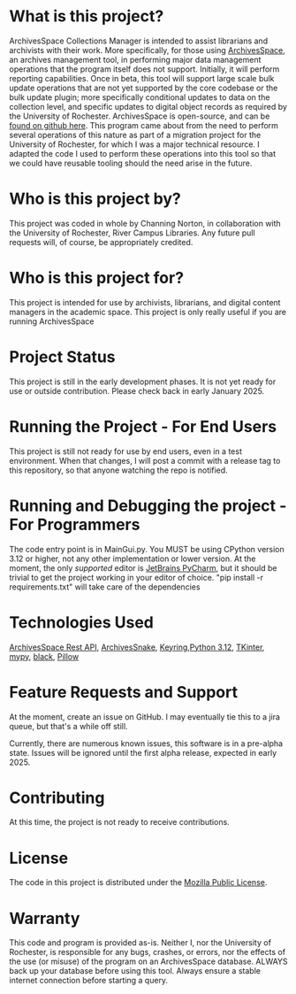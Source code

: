 # What is this project?
ArchivesSpace Collections Manager is intended to assist librarians and archivists with their work. More specifically, for those using [ArchivesSpace](https://archivesspace.org/), an archives management tool, in performing major data management operations that the program itself does not support. Initially, it will perform reporting capabilities. Once in beta, this tool will support large scale bulk update operations that are not yet supported by the core codebase or the bulk update plugin; more specifically conditional updates to data on the collection level, and specific updates to digital object records as required by the University of Rochester. ArchivesSpace is open-source, and can be [found on github here](https://github.com/archivesspace/archivesspace). This program came about from the need to perform several operations of this nature as part of a migration project for the University of Rochester, for which I was a major technical resource. I adapted the code I used to perform these operations into this tool so that we could have reusable tooling should the need arise in the future.
# Who is this project by?
This project was coded in whole by Channing Norton, in collaboration with the University of Rochester, River Campus Libraries. Any future pull requests will, of course, be appropriately credited.
# Who is this project for?
This project is intended for use by archivists, librarians, and digital content managers in the academic space. This project is only really useful if you are running ArchivesSpace
# Project Status
This project is still in the early development phases. It is not yet ready for use or outside contribution. Please check back in early January 2025.
# Running the Project - For End Users
This project is still not ready for use by end users, even in a test environment. When that changes, I will post a commit with a release tag to this repository, so that anyone watching the repo is notified.
# Running and Debugging the project - For Programmers
The code entry point is in MainGui.py. You MUST be using CPython version 3.12 or higher, not any other implementation or lower version. At the moment, the only _supported_ editor is [JetBrains PyCharm](https://www.jetbrains.com/pycharm/), but it should be trivial to get the project working in your editor of choice. "pip install -r requirements.txt" will take care of the dependencies
# Technologies Used
[ArchivesSpace Rest API](https://archivesspace.github.io/archivesspace/api/#introduction), [ArchivesSnake](https://github.com/archivesspace-labs/ArchivesSnake), [Keyring](https://pypi.org/project/keyring/),[Python 3.12](https://www.python.org/), [TKinter](https://docs.python.org/3/library/tkinter.html#module-tkinter), [mypy](https://github.com/python/mypy), [black](https://pypi.org/project/black/), [Pillow](https://pypi.org/project/pillow/)
# Feature Requests and Support
At the moment, create an issue on GitHub. I may eventually tie this to a jira queue, but that's a while off still. 

Currently, there are numerous known issues, this software is in a pre-alpha state. Issues will be ignored until the first alpha release, expected in early 2025.
# Contributing
At this time, the project is not ready to receive contributions.
# License
The code in this project is distributed under the [Mozilla Public License](https://www.mozilla.org/en-US/MPL/2.0/).
# Warranty
This code and program is provided as-is. Neither I, nor the University of Rochester, is responsible for any bugs, crashes, or errors, nor the effects of the use (or misuse) of the program on an ArchivesSpace database. ALWAYS back up your database before using this tool. Always ensure a stable internet connection before starting a query.
